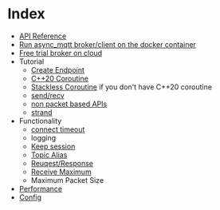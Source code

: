 # Index
- [API Reference](https://redboltz.github.io/async_mqtt/)
- [Run async_mqtt broker/client on the docker container](container.md)
- [Free trial broker on cloud](trial.md)
- Tutorial
  - [Create Endpoint](tutorial/create_endpoint.md)
  - [C++20 Coroutine](tutorial/cpp20_coro.md)
  - [Stackless Coroutine](tutorial/sl_coro.md) if you don't have C++20 coroutine
  - [send/recv](tutorial/send_recv.md)
  - [non packet based APIs](tutorial/non_packet_based.md)
  - [strand](tutorial/strand.md)
- Functionality
  - [connect timeout](functionality/connect_timeout.md)
  - logging
  - [Keep session](functionality/keep_session.md)
  - [Topic Alias](functionality/topic_alias.md)
  - [Reuqest/Response](functionality/request_response.md)
  - [Receive Maximum](functionality/receive_maximum.md)
  - Maximum Packet Size
- [Performance](performance.md)
- [Config](config.md)
